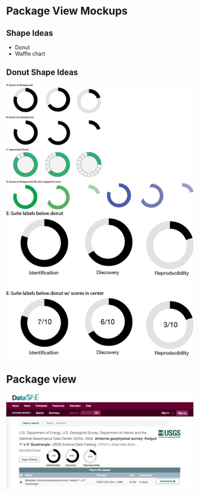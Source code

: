 # Package View Mockups

## Shape Ideas

- Donut
- Waffle chart

## Donut Shape Ideas

![](donuts-2.png)
![](donuts-3.png)

# Package view
![](package.png)
